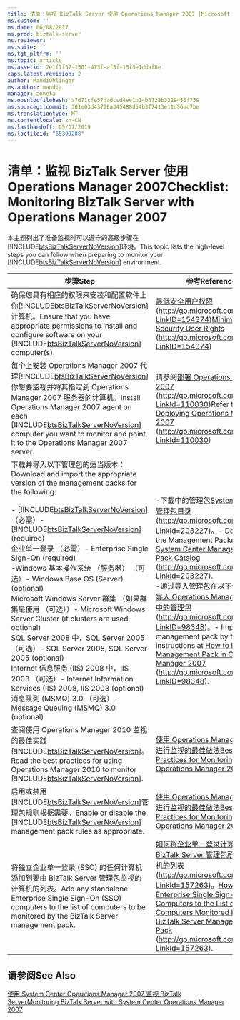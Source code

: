 ```yaml
---
title: 清单：监视 BizTalk Server 使用 Operations Manager 2007 |Microsoft Docs
ms.custom: ''
ms.date: 06/08/2017
ms.prod: biztalk-server
ms.reviewer: ''
ms.suite: ''
ms.tgt_pltfrm: ''
ms.topic: article
ms.assetid: 2e1f7f57-1501-473f-af5f-15f3e1ddaf8e
caps.latest.revision: 2
author: MandiOhlinger
ms.author: mandia
manager: anneta
ms.openlocfilehash: a7d71cfe57dadccd4ee1b14b6728b3329456f759
ms.sourcegitcommit: 381e83d43796a345488d54b3f7413e11d56ad7be
ms.translationtype: MT
ms.contentlocale: zh-CN
ms.lasthandoff: 05/07/2019
ms.locfileid: "65399288"
---
```

# <a name="checklist-monitoring-biztalk-server-with-operations-manager-2007"></a><span data-ttu-id="c02a7-102">清单：监视 BizTalk Server 使用 Operations Manager 2007</span><span class="sxs-lookup"><span data-stu-id="c02a7-102">Checklist: Monitoring BizTalk Server with Operations Manager 2007</span></span>
<span data-ttu-id="c02a7-103">本主题列出了准备监视时可以遵守的高级步骤在[!INCLUDE[btsBizTalkServerNoVersion](../includes/btsbiztalkservernoversion-md.md)]环境。</span><span class="sxs-lookup"><span data-stu-id="c02a7-103">This topic lists the high-level steps you can follow when preparing to monitor your [!INCLUDE[btsBizTalkServerNoVersion](../includes/btsbiztalkservernoversion-md.md)] environment.</span></span>  


|                                                                                                                                                                                                                                                                         <span data-ttu-id="c02a7-104">步骤</span><span class="sxs-lookup"><span data-stu-id="c02a7-104">Step</span></span>                                                                                                                                                                                                                                                                          |                                                                                                                                                                                                   <span data-ttu-id="c02a7-105">参考</span><span class="sxs-lookup"><span data-stu-id="c02a7-105">Reference</span></span>                                                                                                                                                                                                    |
|-------------------------------------------------------------------------------------------------------------------------------------------------------------------------------------------------------------------------------------------------------------------------------------------------------------------------------------------------------------------------------------------------------------------------------------------------------------------------------------------------------------------------------------------------------|----------------------------------------------------------------------------------------------------------------------------------------------------------------------------------------------------------------------------------------------------------------------------------------------------------------------------------------------------------------------------------------------------------------|
|                                                                                                                                                                                <span data-ttu-id="c02a7-106">确保您具有相应的权限来安装和配置软件上你[!INCLUDE[btsBizTalkServerNoVersion](../includes/btsbiztalkservernoversion-md.md)]计算机。</span><span class="sxs-lookup"><span data-stu-id="c02a7-106">Ensure that you have appropriate permissions to install and configure software on your [!INCLUDE[btsBizTalkServerNoVersion](../includes/btsbiztalkservernoversion-md.md)] computer(s).</span></span>                                                                                                                                                                                 |                                                                                                                                        <span data-ttu-id="c02a7-107">[最低安全用户权限](http://go.microsoft.com/fwlink/?LinkID=154374)(<http://go.microsoft.com/fwlink/?LinkID=154374>)</span><span class="sxs-lookup"><span data-stu-id="c02a7-107">[Minimum Security User Rights](http://go.microsoft.com/fwlink/?LinkID=154374) (<http://go.microsoft.com/fwlink/?LinkID=154374>)</span></span>                                                                                                                                         |
|                                                                                                                                                                   <span data-ttu-id="c02a7-108">每个上安装 Operations Manager 2007 代理[!INCLUDE[btsBizTalkServerNoVersion](../includes/btsbiztalkservernoversion-md.md)]你想要监视并将其指定到 Operations Manager 2007 服务器的计算机。</span><span class="sxs-lookup"><span data-stu-id="c02a7-108">Install Operations Manager 2007 agent on each [!INCLUDE[btsBizTalkServerNoVersion](../includes/btsbiztalkservernoversion-md.md)] computer you want to monitor and point it to the Operations Manager 2007 server.</span></span>                                                                                                                                                                   |                                                                                                                                 <span data-ttu-id="c02a7-109">请参阅[部署 Operations Manager 2007](http://go.microsoft.com/fwlink/?LinkId=110030) (<http://go.microsoft.com/fwlink/?LinkId=110030>)</span><span class="sxs-lookup"><span data-stu-id="c02a7-109">Refer to [Deploying Operations Manager 2007](http://go.microsoft.com/fwlink/?LinkId=110030) (<http://go.microsoft.com/fwlink/?LinkId=110030>)</span></span>                                                                                                                                  |
| <span data-ttu-id="c02a7-110">下载并导入以下管理包的适当版本：</span><span class="sxs-lookup"><span data-stu-id="c02a7-110">Download and import the appropriate version of the management packs for the following:</span></span><br /><br /> <span data-ttu-id="c02a7-111">-   [!INCLUDE[btsBizTalkServerNoVersion](../includes/btsbiztalkservernoversion-md.md)] （必需）</span><span class="sxs-lookup"><span data-stu-id="c02a7-111">-   [!INCLUDE[btsBizTalkServerNoVersion](../includes/btsbiztalkservernoversion-md.md)] (required)</span></span><br /><span data-ttu-id="c02a7-112">企业单一登录 （必需）</span><span class="sxs-lookup"><span data-stu-id="c02a7-112">-   Enterprise Single Sign-On (required)</span></span><br /><span data-ttu-id="c02a7-113">-Windows 基本操作系统 （服务器） （可选）</span><span class="sxs-lookup"><span data-stu-id="c02a7-113">-   Windows Base OS (Server) (optional)</span></span><br /><span data-ttu-id="c02a7-114">Microsoft Windows Server 群集 （如果群集是使用 （可选））</span><span class="sxs-lookup"><span data-stu-id="c02a7-114">-   Microsoft Windows Server Cluster (if clusters are used, optional)</span></span><br /><span data-ttu-id="c02a7-115">SQL Server 2008 中，SQL Server 2005 （可选）</span><span class="sxs-lookup"><span data-stu-id="c02a7-115">-   SQL Server 2008, SQL Server 2005 (optional)</span></span><br /><span data-ttu-id="c02a7-116">Internet 信息服务 (IIS) 2008 中，IIS 2003 （可选）</span><span class="sxs-lookup"><span data-stu-id="c02a7-116">-   Internet Information Services (IIS) 2008, IIS 2003 (optional)</span></span><br /><span data-ttu-id="c02a7-117">消息队列 (MSMQ) 3.0 （可选）</span><span class="sxs-lookup"><span data-stu-id="c02a7-117">-   Message Queuing (MSMQ) 3.0 (optional)</span></span> | <span data-ttu-id="c02a7-118">-下载中的管理包[System Center 管理包目录](http://go.microsoft.com/fwlink/?LinkId=203227)(<http://go.microsoft.com/fwlink/?LinkId=203227>)。</span><span class="sxs-lookup"><span data-stu-id="c02a7-118">-   Download the Management Packs from [System Center Management Pack Catalog](http://go.microsoft.com/fwlink/?LinkId=203227) (<http://go.microsoft.com/fwlink/?LinkId=203227>).</span></span><br /><span data-ttu-id="c02a7-119">-通过导入管理包在以下说明[如何导入 Operations Manager 2007 中的管理包](http://go.microsoft.com/fwlink/?LinkID=98348)(<http://go.microsoft.com/fwlink/?LinkID=98348>)。</span><span class="sxs-lookup"><span data-stu-id="c02a7-119">-   Import the management pack by following instructions at [How to Import a Management Pack in Operations Manager 2007](http://go.microsoft.com/fwlink/?LinkID=98348) (<http://go.microsoft.com/fwlink/?LinkID=98348>).</span></span> |
|                                                                                                                                                                                               <span data-ttu-id="c02a7-120">查阅使用 Operations Manager 2010 监视的最佳实践[!INCLUDE[btsBizTalkServerNoVersion](../includes/btsbiztalkservernoversion-md.md)]。</span><span class="sxs-lookup"><span data-stu-id="c02a7-120">Read the best practices for using Operations Manager 2010 to monitor [!INCLUDE[btsBizTalkServerNoVersion](../includes/btsbiztalkservernoversion-md.md)].</span></span>                                                                                                                                                                                                |                                                                                                                                [<span data-ttu-id="c02a7-121">使用 Operations Manager 2007 进行监视的最佳做法</span><span class="sxs-lookup"><span data-stu-id="c02a7-121">Best Practices for Monitoring with Operations Manager 2007</span></span>](../technical-guides/best-practices-for-monitoring-with-operations-manager-2007.md)                                                                                                                                 |
|                                                                                                                                                                                                    <span data-ttu-id="c02a7-122">启用或禁用[!INCLUDE[btsBizTalkServerNoVersion](../includes/btsbiztalkservernoversion-md.md)]管理包规则根据需要。</span><span class="sxs-lookup"><span data-stu-id="c02a7-122">Enable or disable the [!INCLUDE[btsBizTalkServerNoVersion](../includes/btsbiztalkservernoversion-md.md)] management pack rules as appropriate.</span></span>                                                                                                                                                                                                     |                                                                                                                                [<span data-ttu-id="c02a7-123">使用 Operations Manager 2007 进行监视的最佳做法</span><span class="sxs-lookup"><span data-stu-id="c02a7-123">Best Practices for Monitoring with Operations Manager 2007</span></span>](../technical-guides/best-practices-for-monitoring-with-operations-manager-2007.md)                                                                                                                                 |
|                                                                                                                                                                                                     <span data-ttu-id="c02a7-124">将独立企业单一登录 (SSO) 的任何计算机添加到要由 BizTalk Server 管理包监视的计算机的列表。</span><span class="sxs-lookup"><span data-stu-id="c02a7-124">Add any standalone Enterprise Single Sign-On (SSO) computers to the list of computers to be monitored by the BizTalk Server management pack.</span></span>                                                                                                                                                                                                      |                                                                                          <span data-ttu-id="c02a7-125">[如何将企业单一登录计算机添加到 BizTalk Server 管理包所监视计算机的列表](http://go.microsoft.com/fwlink/?LinkId=157263)(<http://go.microsoft.com/fwlink/?LinkId=157263>)。</span><span class="sxs-lookup"><span data-stu-id="c02a7-125">[How to Add Enterprise Single Sign-On Computers to the List of Computers Monitored by the BizTalk Server Management Pack](http://go.microsoft.com/fwlink/?LinkId=157263) (<http://go.microsoft.com/fwlink/?LinkId=157263>).</span></span>                                                                                           |

## <a name="see-also"></a><span data-ttu-id="c02a7-126">请参阅</span><span class="sxs-lookup"><span data-stu-id="c02a7-126">See Also</span></span>  
 [<span data-ttu-id="c02a7-127">使用 System Center Operations Manager 2007 监视 BizTalk Server</span><span class="sxs-lookup"><span data-stu-id="c02a7-127">Monitoring BizTalk Server with System Center Operations Manager 2007</span></span>](../technical-guides/monitoring-biztalk-server-with-system-center-operations-manager-2007.md)